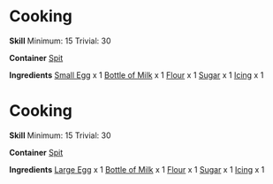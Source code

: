 <!-- TITLE: Simple White Cake -->
<!-- SUBTITLE: A simple white cake. Light and delicious! -->

# Cooking
**Skill**
Minimum: 15
Trivial: 30

**Container**
[Spit](spit)

**Ingredients**
[Small Egg](small-egg) x 1
[Bottle of Milk](bottle-of-milk) x 1
[Flour](flour) x 1
[Sugar](sugar) x 1
[Icing](icing) x 1

# Cooking
**Skill**
Minimum: 15
Trivial: 30

**Container**
[Spit](spit)

**Ingredients**
[Large Egg](large-egg) x 1
[Bottle of Milk](bottle-of-milk) x 1
[Flour](flour) x 1
[Sugar](sugar) x 1
[Icing](icing) x 1